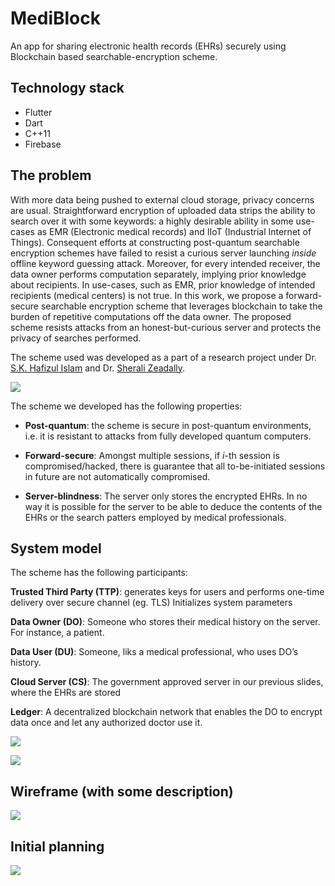 # MediBlock

An app for sharing electronic health records (EHRs) securely using Blockchain based searchable-encryption scheme.

## Technology stack

- Flutter
- Dart
- C++11
- Firebase

## The problem

With more data being pushed to external cloud storage, privacy concerns are usual. Straightforward encryption of uploaded data strips the ability to search over it with some keywords: a highly desirable ability in some use-cases as EMR (Electronic medical records) and IIoT (Industrial Internet of Things). Consequent efforts at constructing post-quantum searchable encryption schemes have failed to resist a curious server launching _inside_ offline keyword guessing attack. Moreover, for every intended receiver, the data owner performs computation separately, implying prior knowledge about recipients. In use-cases, such as EMR, prior knowledge of intended recipients (medical centers) is not true. In this work, we propose a forward-secure searchable encryption scheme that leverages blockchain to take the burden of repetitive computations off the data owner. The proposed scheme resists attacks from an honest-but-curious server and protects the privacy of searches performed.

The scheme used was developed as a part of a research project under Dr. [S.K. Hafizul Islam](https://scholar.google.com/citations?user=ip3ClBIAAAAJ&hl=en&oi=ao) and Dr. [Sherali Zeadally](http://www.uky.edu/~sze223/).

![](https://github.com/sbis04/mediblock/raw/master/screenshots/paper_title.png)

The scheme we developed has the following properties:

- **Post-quantum**: the scheme is secure in post-quantum environments, i.e. it is resistant to attacks from fully developed quantum computers.

- **Forward-secure**: Amongst multiple sessions, if _i_-th session is compromised/hacked, there is guarantee that all to-be-initiated sessions in future are not automatically compromised.

- **Server-blindness**: The server only stores the encrypted EHRs. In no way it is possible for the server to be able to deduce the contents of the EHRs or the search patters employed by medical professionals.

## System model

The scheme has the following participants:

**Trusted Third Party (TTP)**: generates keys for users and performs one-time delivery over secure channel (eg. TLS) Initializes system parameters

**Data Owner (DO)**: Someone who stores their medical history on the server. For instance, a patient.

**Data User (DU)**: Someone, liks a medical professional, who uses DO’s history.

**Cloud Server (CS)**: The government approved server in our previous slides, where the EHRs are stored

**Ledger**: A decentralized blockchain network that enables the DO to encrypt data once and let any authorized doctor use it.

![](https://github.com/sbis04/mediblock/raw/master/screenshots/system_model.png)

![](https://github.com/sbis04/mediblock/raw/master/screenshots/mediblock_interfacing.png)

## Wireframe (with some description)

![](https://github.com/sbis04/mediblock/raw/master/screenshots/mediblock_wireframe.png)

## Initial planning

![](https://github.com/sbis04/mediblock/raw/master/screenshots/mediblock_planning.jpg)

